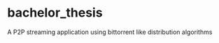 bachelor_thesis
===============

A P2P streaming application using bittorrent like distribution algorithms
